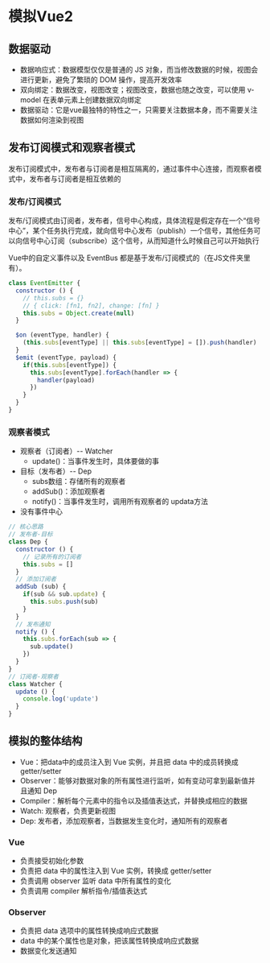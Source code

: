 # 模拟Vue2

## 数据驱动

+ 数据响应式：数据模型仅仅是普通的 JS 对象，而当修改数据的时候，视图会进行更新，避免了繁琐的 DOM 操作，提高开发效率
+ 双向绑定：数据改变，视图改变；视图改变，数据也随之改变，可以使用 v-model 在表单元素上创建数据双向绑定
+ 数据驱动：它是vue最独特的特性之一，只需要关注数据本身，而不需要关注数据如何渲染到视图

## 发布订阅模式和观察者模式

发布订阅模式中，发布者与订阅者是相互隔离的，通过事件中心连接，而观察者模式中，发布者与订阅者是相互依赖的

### 发布/订阅模式

发布/订阅模式由订阅者，发布者，信号中心构成，具体流程是假定存在一个“信号中心”，某个任务执行完成，就向信号中心发布（publish）一个信号，其他任务可以向信号中心订阅（subscribe）这个信号，从而知道什么时候自己可以开始执行

Vue中的自定义事件以及 EventBus 都是基于发布/订阅模式的（在JS文件夹里有）。

```js
class EventEmitter {
  constructor () {
    // this.subs = {}
    // { click: [fn1, fn2], change: [fn] }
    this.subs = Object.create(null)
  }

  $on (eventType, handler) {
    (this.subs[eventType] || this.subs[eventType] = []).push(handler)
  }
  $emit (eventType, payload) {
    if(this.subs[eventType]) {
      this.subs[eventType].forEach(handler => {
        handler(payload)
      })
    }
  }
}
```

### 观察者模式

+ 观察者（订阅者）-- Watcher
  + update()：当事件发生时，具体要做的事
+ 目标（发布者）-- Dep
  + subs数组：存储所有的观察者
  + addSub()：添加观察者
  + notify()：当事件发生时，调用所有观察者的 updata方法
+ 没有事件中心

```js
// 核心思路
// 发布者-目标
class Dep {
  constructor () {
    // 记录所有的订阅者
    this.subs = []
  }
  // 添加订阅者
  addSub (sub) {
    if(sub && sub.update) {
      this.subs.push(sub)
    }
  }
  // 发布通知
  notify () {
    this.subs.forEach(sub => {
      sub.update()
    })
  }
}
// 订阅者-观察者
class Watcher {
  update () {
    console.log('update')
  }
}
```

## 模拟的整体结构

+ Vue：把data中的成员注入到 Vue 实例，并且把 data 中的成员转换成 getter/setter
+ Observer：能够对数据对象的所有属性进行监听，如有变动可拿到最新值并且通知 Dep
+ Compiler：解析每个元素中的指令以及插值表达式，并替换成相应的数据
+ Watch: 观察者，负责更新视图
+ Dep: 发布者，添加观察者，当数据发生变化时，通知所有的观察者

### Vue

+ 负责接受初始化参数
+ 负责把 data 中的属性注入到 Vue 实例，转换成 getter/setter
+ 负责调用 observer 监听 data 中所有属性的变化
+ 负责调用 compiler 解析指令/插值表达式

### Observer

+ 负责把 data 选项中的属性转换成响应式数据
+ data 中的某个属性也是对象，把该属性转换成响应式数据
+ 数据变化发送通知
